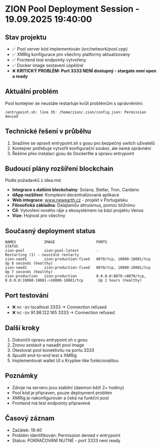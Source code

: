 # ZION Pool Deployment Session - 19.09.2025 19:40:00

## Stav projektu
- ✅ Pool server kód implementován (src/network/pool.cpp)
- ✅ XMRig konfigurace pro všechny platformy aktualizovány
- ✅ Frontend test endpointy vytvořeny
- ✅ Docker image sestavení úspěšné
- ❌ **KRITICKÝ PROBLÉM: Port 3333 NENÍ dostupný - stargate není open a ready**

## Aktuální problém
Pool kontejner se neustále restartuje kvůli problémům s oprávněními:
```
/entrypoint.sh: line 35: /home/zion/.zion/config.json: Permission denied
```

## Technické řešení v průběhu
1. Snažíme se opravit entrypoint.sh s gosu pro bezpečný switch uživatelů
2. Kontejner potřebuje vytvořit konfigurační soubor, ale nemá oprávnění
3. Řešíme přes instalaci gosu do Dockerfile a úpravu entrypoint

## Budoucí plány rozšíření blockchain
Podle požadavků z idea.md:
- **Integrace s dalšími blockchainy**: Solana, Stellar, Tron, Cardano
- **dApp rozšíření**: Komplexní decentralizovaná aplikace
- **Web integrace**: www.newearth.cz - projekt v Portugalsku
- **Filosofická základna**: Dalajlamův altruismus, pomoc bližnímu
- **Cíl**: Vytvoření nového ráje s ekosystémem na bázi projektu Venus
- **Vize**: Hojnost pro všechny

## Současný deployment status
```
NAMES             IMAGE                   PORTS                                                                 STATUS                                                         
zion-pool         zion:pool-latest        -                                                                     Restarting (1) - neustálé restarty
zion-seed1        zion:production-fixed   8070/tcp, 18080-18081/tcp                                            Up 8 seconds (healthy)
zion-seed2        zion:production-fixed   8070/tcp, 18080-18081/tcp                                            Up 7 seconds (healthy)
zion-production   zion:production         0.0.0.0:8070->8070/tcp, 0.0.0.0:18080-18081->18080-18081/tcp       Up 2 hours (healthy)
```

## Port testování
- ❌ nc -zv localhost 3333 → Connection refused
- ❌ nc -zv 91.98.122.165 3333 → Connection refused

## Další kroky
1. Dokončit opravu entrypoint.sh s gosu
2. Znovu sestavit a nasadit pool image
3. Otestovat pool konektivitu na portu 3333
4. Spustit end-to-end test s XMRig
5. Implementovat wallet UI s Kryptex-like funkcionalitou

## Poznámky
- Zdroje na serveru jsou stabilní (daemon běží 2+ hodiny)
- Pool kód je připraven, pouze deployment problém
- XMRig je nakonfigurován a čeká na funkční pool
- Frontend má test endpointy připravené

## Časový záznam
- Začátek: 19:40
- Problém identifikován: Permission denied v entrypoint
- Status: POKRAČOVÁNÍ NUTNÉ - port 3333 není ready